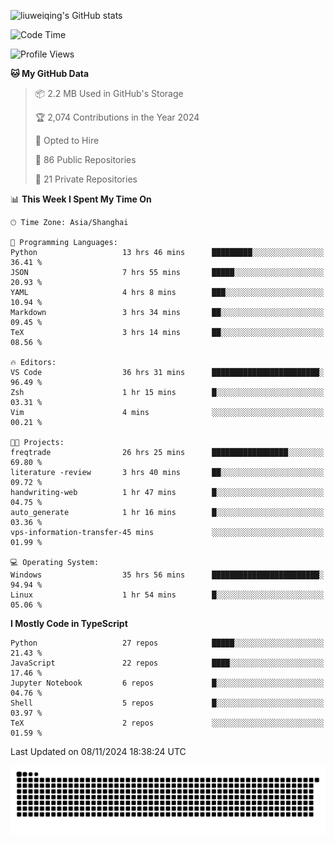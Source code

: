 ![liuweiqing's GitHub stats](https://github-readme-stats.vercel.app/api?username=14790897&show_icons=true&locale=cn&include_all_commits=true&count_private=true)

<!--START_SECTION:waka-->
![Code Time](http://img.shields.io/badge/Code%20Time-1%2C575%20hrs%2035%20mins-blue)

![Profile Views](http://img.shields.io/badge/Profile%20Views-16-blue)

**🐱 My GitHub Data** 

> 📦 2.2 MB Used in GitHub's Storage 
 > 
> 🏆 2,074 Contributions in the Year 2024
 > 
> 💼 Opted to Hire
 > 
> 📜 86 Public Repositories 
 > 
> 🔑 21 Private Repositories 
 > 
📊 **This Week I Spent My Time On** 

```text
🕑︎ Time Zone: Asia/Shanghai

💬 Programming Languages: 
Python                   13 hrs 46 mins      █████████░░░░░░░░░░░░░░░░   36.41 % 
JSON                     7 hrs 55 mins       █████░░░░░░░░░░░░░░░░░░░░   20.93 % 
YAML                     4 hrs 8 mins        ███░░░░░░░░░░░░░░░░░░░░░░   10.94 % 
Markdown                 3 hrs 34 mins       ██░░░░░░░░░░░░░░░░░░░░░░░   09.45 % 
TeX                      3 hrs 14 mins       ██░░░░░░░░░░░░░░░░░░░░░░░   08.56 % 

🔥 Editors: 
VS Code                  36 hrs 31 mins      ████████████████████████░   96.49 % 
Zsh                      1 hr 15 mins        █░░░░░░░░░░░░░░░░░░░░░░░░   03.31 % 
Vim                      4 mins              ░░░░░░░░░░░░░░░░░░░░░░░░░   00.21 % 

🐱‍💻 Projects: 
freqtrade                26 hrs 25 mins      █████████████████░░░░░░░░   69.80 % 
literature -review       3 hrs 40 mins       ██░░░░░░░░░░░░░░░░░░░░░░░   09.72 % 
handwriting-web          1 hr 47 mins        █░░░░░░░░░░░░░░░░░░░░░░░░   04.75 % 
auto_generate            1 hr 16 mins        █░░░░░░░░░░░░░░░░░░░░░░░░   03.36 % 
vps-information-transfer-45 mins             ░░░░░░░░░░░░░░░░░░░░░░░░░   01.99 % 

💻 Operating System: 
Windows                  35 hrs 56 mins      ████████████████████████░   94.94 % 
Linux                    1 hr 54 mins        █░░░░░░░░░░░░░░░░░░░░░░░░   05.06 % 
```

**I Mostly Code in TypeScript** 

```text
Python                   27 repos            █████░░░░░░░░░░░░░░░░░░░░   21.43 % 
JavaScript               22 repos            ████░░░░░░░░░░░░░░░░░░░░░   17.46 % 
Jupyter Notebook         6 repos             █░░░░░░░░░░░░░░░░░░░░░░░░   04.76 % 
Shell                    5 repos             █░░░░░░░░░░░░░░░░░░░░░░░░   03.97 % 
TeX                      2 repos             ░░░░░░░░░░░░░░░░░░░░░░░░░   01.59 % 
```




 Last Updated on 08/11/2024 18:38:24 UTC
<!--END_SECTION:waka-->

<picture>
  <source media="(prefers-color-scheme: dark)" srcset="https://raw.githubusercontent.com/14790897/14790897/output/github-contribution-grid-snake-dark.svg" />
  <source media="(prefers-color-scheme: light)" srcset="https://raw.githubusercontent.com/14790897/14790897/output/github-contribution-grid-snake.svg" />
  <img alt="github-snake" src="https://raw.githubusercontent.com/14790897/14790897/output/github-contribution-grid-snake.svg" />
</picture>
